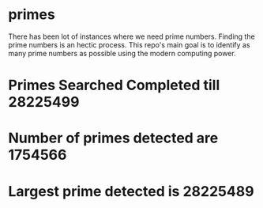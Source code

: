 # primes
There has been lot of instances where we need prime numbers. Finding the prime numbers is an hectic process. This repo's main goal is to identify as many prime numbers as possible using the modern computing power.

# Primes Searched Completed till 28225499
# Number of primes detected are 1754566
# Largest prime detected is 28225489
